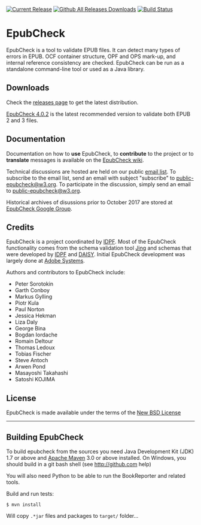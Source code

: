 [![Current Release](https://img.shields.io/github/release/idpf/epubcheck.svg)](https://github.com/idpf/epubcheck/releases/latest) [![Github All Releases Downloads](https://img.shields.io/github/downloads/idpf/epubcheck/total.svg?colorB=A9A9A9)](https://github.com/idpf/epubcheck/releases/) [![Build Status](https://travis-ci.org/IDPF/epubcheck.svg?branch=master)](https://travis-ci.org/IDPF/epubcheck/)


EpubCheck
=========

EpubCheck is a tool to validate EPUB files. It can detect many
types of errors in EPUB. OCF container structure, OPF and OPS mark-up,
and internal reference consistency are checked. EpubCheck can be run
as a standalone command-line tool or used as a Java library.


## Downloads

Check the [releases page](https://github.com/IDPF/epubcheck/releases) to get the latest distribution.

[EpubCheck 4.0.2](https://github.com/IDPF/epubcheck/releases/tag/v4.0.2) is the latest recommended version to validate both EPUB 2 and 3 files.


## Documentation

Documentation on how to **use** EpubCheck, to **contribute** to the project or to **translate** messages is available on the [EpubCheck wiki](https://github.com/IDPF/epubcheck/wiki).

Technical discussions are hosted are held on our public [email list](mailto:'public-epubcheck@w3.org'). To subscribe to the email list, send an email with subject "subscribe" to [public-epubcheck@w3.org](mailto:'public-epubcheck@w3.org'). To participate in the discussion, simply send an email to [public-epubcheck@w3.org](mailto:'public-epubcheck@w3.org'). 

Historical archives of disussions prior to October 2017 are stored at [EpubCheck Google Group](https://groups.google.com/forum/#!forum/epubcheck).


## Credits

EpubCheck is a project coordinated by [IDPF](http://idpf.org/). Most of the EpubCheck functionality comes from the schema validation tool [Jing](http://www.thaiopensource.com/relaxng/jing.html) and schemas that were developed by [IDPF](http://www.idpf.org/) and [DAISY](http://www.daisy.org/). Initial EpubCheck development was largely done at [Adobe Systems](http://www.adobe.com/).

Authors and contributors to EpubCheck include:

 * Peter Sorotokin
 * Garth Conboy
 * Markus Gylling
 * Piotr Kula
 * Paul Norton
 * Jessica Hekman
 * Liza Daly
 * George Bina
 * Bogdan Iordache
 * Romain Deltour
 * Thomas Ledoux
 * Tobias Fischer
 * Steve Antoch
 * Arwen Pond
 * Masayoshi Takahashi
 * Satoshi KOJIMA

## License

EpubCheck is made available under the terms of the [New BSD License](http://opensource.org/licenses/BSD-3-Clause)

----

## Building EpubCheck

To build epubcheck from the sources you need Java Development Kit (JDK) 1.7 or above and [Apache Maven](http://maven.apache.org/) 3.0 or above installed.
On Windows, you should build in a git bash shell (see http://github.com help)

You will also need Python to be able to run the BookReporter and related tools.


Build and run tests:

```
$ mvn install
```
Will copy `.*jar` files and packages to `target/` folder...
